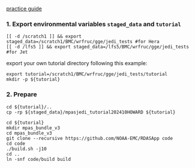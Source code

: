[practice guide](https://www2.mmm.ucar.edu/projects/mpas-jedi/tutorial/202410HOWARD)

### 1. Export environmental variables `staged_data` and `tutorial`
```
[[ -d /scratch1 ]] && export staged_data=/scratch1/BMC/wrfruc/gge/jedi_tests #for Hera
[[ -d /lfs5 ]] && export staged_data=/lfs5/BMC/wrfruc/gge/jedi_tests #for Jet
```
export your own tutorial directory following this example:
```
export tutorial=/scratch1/BMC/wrfruc/gge/jedi_tests/tutorial
mkdir -p ${tutorial}
```

### 2. Prepare
```
cd ${tutorial}/..
cp -rp ${staged_data}/mpasjedi_tutorial202410HOWARD ${tutorial}
```
```
cd ${tutorial}
mkdir mpas_bundle_v3
cd mpas_bundle_v3
git clone --recursive https://github.com/NOAA-EMC/RDASApp code
cd code
./build.sh -j10
cd ..
ln -snf code/build build

```


